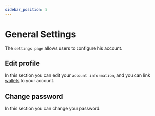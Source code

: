 ```yaml
---
sidebar_position: 5
---
```


# General Settings
The `settings page` allows users to configure his account.

## Edit profile
In this section you can edit your `account information`, and you can link [wallets](../misc/glossary.md#Wallet) to your account.

## Change password
In this section you can change your password.
